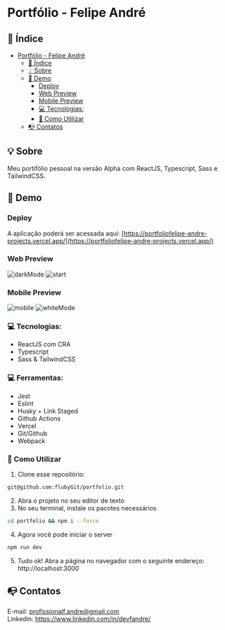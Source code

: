 <br />

# Portfólio - Felipe André

## :checkered_flag: Índice

- [Portfólio - Felipe André](#portfólio---felipe-andré)
  - [:checkered_flag: Índice](#checkered_flag-índice)
  - [:bulb: Sobre](#bulb-sobre)
  - [:iphone: Demo](#iphone-demo)
    - [Deploy](#deploy)
    - [Web Preview](#web-preview)
    - [Mobile Preview](#mobile-preview)
    - [:computer: Tecnologias:](#computer-tecnologias)
    - [:wrench: Como Utilizar](#wrench-como-utilizar)
  - [:mailbox_with_no_mail: Contatos](#mailbox_with_no_mail-contatos)

## :bulb: Sobre

Meu portifólio pessoal na versão Alpha com ReactJS,
Typescript, Sass e TailwindCSS.

## :iphone: Demo

### Deploy

A aplicação poderá ser acessada aqui: [https://portfoliofelipe-andre-projects.vercel.app/](https://portfoliofelipe-andre-projects.vercel.app/)

### Web Preview

![darkMode](https://user-images.githubusercontent.com/49297012/93130211-98664800-f6a8-11ea-9360-51d1e3711d6a.png)
![start](https://user-images.githubusercontent.com/49297012/93129209-0742a180-f6a7-11ea-9182-b206a8c99eed.png)

### Mobile Preview

![mobile](https://user-images.githubusercontent.com/49297012/93129752-ea5a9e00-f6a7-11ea-8bd9-04479a7df437.png)
![whiteMode](https://user-images.githubusercontent.com/49297012/93130090-66ed7c80-f6a8-11ea-955d-40443e725cd4.png)

### :computer: Tecnologias:

- ReactJS com CRA
- Typescript
- Sass & TailwindCSS

### :computer: Ferramentas:

- Jest
- Eslint
- Husky + Link Staged
- Github Actions
- Vercel
- Git/Github
- Webpack

### :wrench: Como Utilizar

1. Clone esse repositório:

```sh
git@github.com:flubyGit/portfolio.git
```

2. Abra o projeto no seu editor de texto
3. No seu terminal, instale os pacotes necessários

```sh
cd portfolio && npm i --force
```

4. Agora você pode iniciar o server

```sh
npm run dev
```

5. Tudo ok! Abra a página no navegador com o seguinte endereço: http://localhost:3000

## :mailbox_with_no_mail: Contatos

E-mail: profissionalf.andre@gmail.com<br>
Linkedin: https://www.linkedin.com/in/devfandre/<br>
